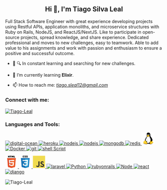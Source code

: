 <h2 align="center">Hi 👋, I'm Tiago Silva Leal</h2>

Full Stack Software Engineer with great experience developing projects using Restful APIs, application monoliths, and microservice structures with Ruby on Rails, NodeJS, and ReactJS/NextJS. Like to participate in open-source projects, spread knowledge, and share experience. Dedicated professional and moves to new challenges, easy to teamwork. Able to add value to his assignments and work with passion and enthusiasm to ensure a positive and successful outcome.

- 🔭 🔍 In constant learning and searching for new challenges.

- 🌱 I’m currently learning **Elixir**.

- 📫 How to reach me: *tiago.sleal12@gmail.com*


<h3 align="left">Connect with me:</h3>
<p align="left">
  <a href="https://www.linkedin.com/in/tiagosleal" target="blank"><img align="center" src="https://www.vectorlogo.zone/logos/linkedin/linkedin-icon.svg" alt="Tiago-Leal" height="30" width="40" /></a>
</p>
 
<h3 align="left">Languages and Tools:</h3>
<p align="left">
  <a href="https://www.digitalocean.com" target="_blank">
    <img src="https://www.vectorlogo.zone/logos/digitalocean/digitalocean-official.svg" alt="digital-ocean" width="50" height="40"/>
  </a>
  <a href="https://heroku.com" target="_blank">
    <img src="https://www.vectorlogo.zone/logos/heroku/heroku-icon.svg" alt="heroku" width="40" height="40"/>
  </a>
  <a href="https://www.postgresql.org/" target="_blank">
    <img src="https://www.vectorlogo.zone/logos/postgresql/postgresql-icon.svg" alt="nodejs" width="40" height="40"/>
  </a>
  <a href="https://www.mysql.com/" target="_blank">
    <img src="https://www.vectorlogo.zone/logos/mysql/mysql-icon.svg" alt="nodejs" width="40" height="40"/>
  </a>
  <a href="https://www.mongodb.com/" target="_blank">
    <img src="https://www.vectorlogo.zone/logos/mongodb/mongodb-icon.svg" alt="mongodb" width="40" height="40"/>
  </a>
  <a href="https://redis.io/" target="_blank">
    <img src="https://www.vectorlogo.zone/logos/redis/redis-icon.svg" alt="redis" width="40" height="40"/>
  </a>
  <a href="https://www.linux.org/" target="_blank">
    <img src="https://raw.githubusercontent.com/devicons/devicon/master/icons/linux/linux-original.svg" alt="linux" width="40" height="40"/>
  </a>
  <a href="https://www.docker.com/" target="_blank">
    <img src="https://www.vectorlogo.zone/logos/docker/docker-official.svg" alt="Docker" width="40" height="40"/>
  </a>
  <a href="https://git-scm.com/" target="_blank"> 
    <img src="https://www.vectorlogo.zone/logos/git-scm/git-scm-icon.svg" alt="git" width="40" height="40"/> 
  </a>
  <a href="https://www.linux.org/" target="_blank">
    <img src="https://www.vectorlogo.zone/logos/gnu_bash/gnu_bash-icon.svg" alt="shell Script" width="40" height="40"/>
  </a>
</p>
<p align="left">
  <a href="https://www.w3.org/html/" target="_blank"> 
    <img src="https://raw.githubusercontent.com/devicons/devicon/master/icons/html5/html5-original-wordmark.svg" alt="html5" width="40" height="40"/> 
  </a>
  <a href="https://www.w3schools.com/css/" target="_blank"> 
    <img src="https://raw.githubusercontent.com/devicons/devicon/master/icons/css3/css3-original-wordmark.svg" alt="css3" width="40" height="40"/> 
  </a> 
  <a href="https://developer.mozilla.org/en-US/docs/Web/JavaScript" target="_blank">
    <img src="https://raw.githubusercontent.com/devicons/devicon/master/icons/javascript/javascript-original.svg" alt="javascript" width="40" height="40"/>
  </a>
  <a href="https://www.php.net/" target="_blank">
    <img src="https://www.vectorlogo.zone/logos/php/php-icon.svg" alt="laravel" width="40" height="40"/>
  </a>
  <a href="https://www.python.org/" target="_blank">
    <img src="https://www.vectorlogo.zone/logos/python/python-icon.svg" alt="Python" width="40" height="40"/>
  </a>
  <a href="https://rubyonrails.org/" target="_blank">
    <img src="https://www.vectorlogo.zone/logos/ruby-lang/ruby-lang-icon.svg" alt="rubyonrails" width="40" height="40"/>
  </a>
  <a href="https://nodejs.org" target="_blank">
    <img src="https://www.vectorlogo.zone/logos/nodejs/nodejs-horizontal.svg" alt="Node" width="90" height="40"/>
  </a>
  <a href="https://reactjs.org/" target="_blank">
    <img src="https://www.vectorlogo.zone/logos/reactjs/reactjs-icon.svg" alt="react" width="40" height="40"/>
  </a>
  <a href="https://www.djangoproject.com/" target="_blank">
    <img src="https://www.vectorlogo.zone/logos/djangoproject/djangoproject-icon.svg" alt="django" width="40" height="40"/>
  </a>
</p>

<p>
  <img align="center" src="https://github-readme-stats.vercel.app/api?username=tiagoleal&show_icons=true&locale=en" alt="Tiago-Leal" />
</p>
